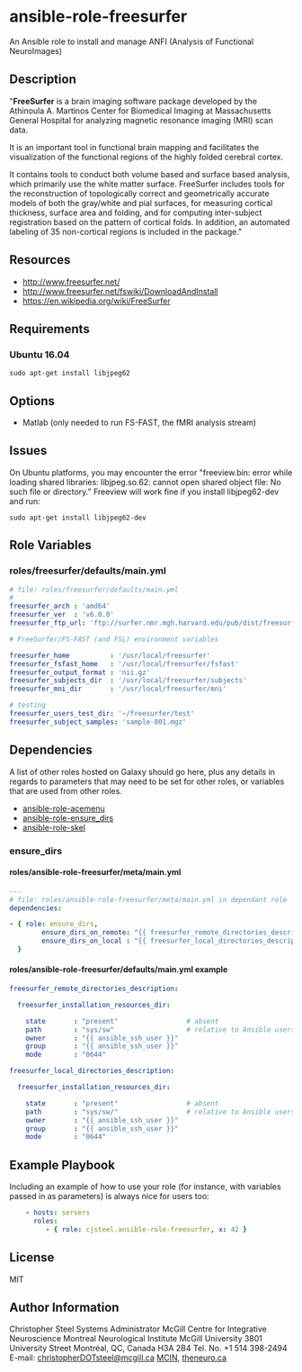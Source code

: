 ansible-role-freesurfer
=======================

An Ansible role to install and manage ANFI (Analysis of Functional NeuroImages)


Description
-----------

"**FreeSurfer** is a brain imaging software package developed by the Athinoula A. Martinos Center for Biomedical Imaging at Massachusetts General Hospital for analyzing magnetic resonance imaging (MRI) scan data.

It is an important tool in functional brain mapping and facilitates the visualization of the functional regions of the highly folded cerebral cortex.

It contains tools to conduct both volume based and surface based analysis, which primarily use the white matter surface. FreeSurfer includes tools for the reconstruction of topologically correct and geometrically accurate models of both the gray/white and pial surfaces, for measuring cortical thickness, surface area and folding, and for computing inter-subject registration based on the pattern of cortical folds. In addition, an automated labeling of 35 non-cortical regions is included in the package."

Resources
---------

-  http://www.freesurfer.net/ 
-  http://www.freesurfer.net/fswiki/DownloadAndInstall 
-  https://en.wikipedia.org/wiki/FreeSurfer 

Requirements
------------

### Ubuntu 16.04

```shell
sudo apt-get install libjpeg62
```

Options
-------

- Matlab (only needed to run FS-FAST, the fMRI analysis stream)

Issues
------

On Ubuntu platforms, you may encounter the error "freeview.bin: error while loading shared libraries: libjpeg.so.62: cannot open shared object file: No such file or directory." Freeview will work fine if you install libjpeg62-dev and run: 

```shell
sudo apt-get install libjpeg62-dev
```

Role Variables
--------------

### roles/freesurfer/defaults/main.yml

```yaml
# file: roles/freesurfer/defaults/main.yml
#
freesurfer_arch : 'amd64'
freesurfer_ver  : 'v6.0.0'
freesurfer_ftp_url: 'ftp://surfer.nmr.mgh.harvard.edu/pub/dist/freesurfer/6.0.0/freesurfer-Linux-centos6_x86_64-stable-pub-v6.0.0.tar.gz'

# FreeSurfer/FS-FAST (and FSL) environment variables

freesurfer_home          : '/usr/local/freesurfer'
freesurfer_fsfast_home   : '/usr/local/freesurfer/fsfast'
freesurfer_output_format : 'nii.gz'
freesurfer_subjects_dir	 : '/usr/local/freesurfer/subjects'
freesurfer_mni_dir		 : '/usr/local/freesurfer/mni'

# testing 
freesurfer_users_test_dir: '~/freesurfer/test'
freesurfer_subject_samples: 'sample-001.mgz'
```

Dependencies
------------

A list of other roles hosted on Galaxy should go here, plus any details in regards to parameters that may need to be set for other roles, or variables that are used from other roles.

* [ ansible-role-acemenu ]( https://github.com/cjsteel/ansible-role-acemenu )
* [ ansible-role-ensure_dirs ]( https://github.com/csteel/ansible-role-ensure_dirs )
* [ ansible-role-skel ]( https://github.com/csteel/ansible-role-skel )

### ensure_dirs

#### roles/ansible-role-freesurfer/meta/main.yml

```yaml
---
# file: roles/ansible-role-freesurfer/meta/main.yml in dependant role
dependencies:

- { role: ensure_dirs, 
        ensure_dirs_on_remote: "{{ freesurfer_remote_directories_description }}",
        ensure_dirs_on_local : "{{ freesurfer_local_directories_description }}"
  }
```

#### roles/ansible-role-freesurfer/defaults/main.yml example

```yaml
freesurfer_remote_directories_description:

  freesurfer_installation_resources_dir:

    state       : "present"					# absent
    path        : "sys/sw"					# relative to Ansible users home
    owner       : "{{ ansible_ssh_user }}"
    group       : "{{ ansible_ssh_user }}"
    mode        : "0644"

freesurfer_local_directories_description:

  freesurfer_installation_resources_dir:

    state       : "present"					# absent
    path        : "sys/sw/" 				# relative to Ansible users home dir
    owner       : "{{ ansible_ssh_user }}"
    group       : "{{ ansible_ssh_user }}"
    mode        : "0644"
```

Example Playbook
----------------

Including an example of how to use your role (for instance, with variables passed in as parameters) is always nice for users too:

```yaml
    - hosts: servers
      roles:
         - { role: cjsteel.ansible-role-freesurfer, x: 42 }
```

License
-------

MIT

Author Information
------------------

Christopher Steel
Systems Administrator
McGill Centre for Integrative Neuroscience
Montreal Neurological Institute
McGill University
3801 University Street
Montréal, QC, Canada H3A 2B4
Tel. No. +1 514 398-2494
E-mail: christopherDOTsteel@mcgill.ca
[MCIN](http://mcin-cnim.ca/), [theneuro.ca](http://theneuro.ca)
